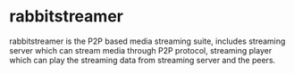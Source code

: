 # rabbitstreamer
rabbitstreamer is the P2P based media streaming suite, includes streaming server which can stream media through P2P protocol, streaming player which can play the streaming data from streaming server and the peers.

